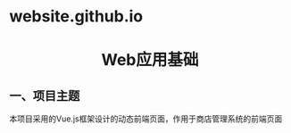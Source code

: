 # website.github.io
<h1 align="center">Web应用基础</h1>

## 一、项目主题

​	本项目采用的Vue.js框架设计的动态前端页面，作用于商店管理系统的前端页面
